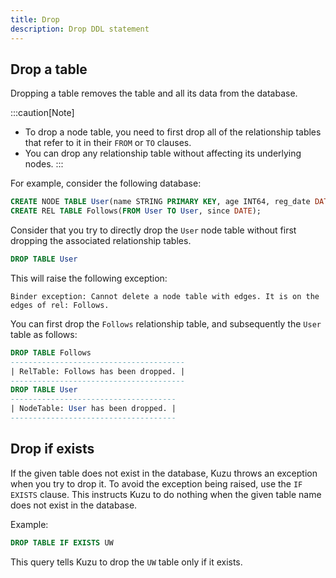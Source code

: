 ```yaml
---
title: Drop
description: Drop DDL statement
---
```


## Drop a table

Dropping a table removes the table and all its data from the database.

:::caution[Note]
- To drop a node table, you need to first drop all of the relationship tables that refer to it in
  their `FROM` or `TO` clauses.
- You can drop any relationship table without affecting its underlying nodes.
:::

For example, consider the following database:

```sql
CREATE NODE TABLE User(name STRING PRIMARY KEY, age INT64, reg_date DATE);
CREATE REL TABLE Follows(FROM User TO User, since DATE);
```

Consider that you try to directly drop the `User` node table without first dropping the associated
relationship tables.
```sql
DROP TABLE User
```
This will raise the following exception:
```
Binder exception: Cannot delete a node table with edges. It is on the edges of rel: Follows.
```

You can first drop the `Follows` relationship table, and subsequently the `User` table as follows:

```sql
DROP TABLE Follows
---------------------------------------
| RelTable: Follows has been dropped. |
---------------------------------------
DROP TABLE User
-------------------------------------
| NodeTable: User has been dropped. |
-------------------------------------
```

## Drop if exists
If the given table does not exist in the database, Kuzu throws an exception when you try to drop it.
To avoid the exception being raised, use the `IF EXISTS` clause. This instructs Kuzu to do nothing when
the given table name does not exist in the database.

Example:
```sql
DROP TABLE IF EXISTS UW
```
This query tells Kuzu to drop the `UW` table only if it exists.
